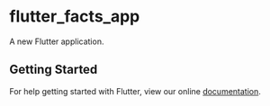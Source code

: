 # flutter_facts_app

A new Flutter application.

## Getting Started

For help getting started with Flutter, view our online
[documentation](https://flutter.io/).
